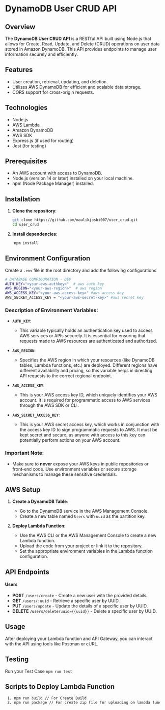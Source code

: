 # DynamoDB User CRUD API

## Overview
The **DynamoDB User CRUD API** is a RESTful API built using Node.js that allows for Create, Read, Update, and Delete (CRUD) operations on user data stored in Amazon DynamoDB. This API provides endpoints to manage user information securely and efficiently.

## Features
- User creation, retrieval, updating, and deletion.
- Utilizes AWS DynamoDB for efficient and scalable data storage.
- CORS support for cross-origin requests.

## Technologies
- Node.js
- AWS Lambda
- Amazon DynamoDB
- AWS SDK
- Express.js (if used for routing)
- Jest (for testing)

## Prerequisites
- An AWS account with access to DynamoDB.
- Node.js (version 14 or later) installed on your local machine.
- npm (Node Package Manager) installed.

## Installation
1. **Clone the repository**:
   ```bash
   git clone https://github.com/maulikjoshi007/user_crud.git
   cd user_crud
   ``` 

2.  **Install dependencies**:
    
```bash
	npm install
   ```

## Environment Configuration

Create a `.env` file in the root directory and add the following configurations:

```bash
# DATABASE CONFIGURATION - DEV
AUTH_KEY="<your-aws-authkey>"  # aws auth key
AWS_REGION="<your-aws-region>"  # aws region
AWS_ACCESS_KEY="<your-aws-access-key>" #aws access key
AWS_SECRET_ACCESS_KEY = "<your-aws-secret-key>" #aws secret key
```
### Description of Environment Variables:

-   **`AUTH_KEY`**:
    
    -   This variable typically holds an authentication key used to access AWS services or APIs securely. It is essential for ensuring that requests made to AWS resources are authenticated and authorized.
-   **`AWS_REGION`**:
    
    -   Specifies the AWS region in which your resources (like DynamoDB tables, Lambda functions, etc.) are deployed. Different regions have different availability and pricing, so this variable helps in directing API requests to the correct regional endpoint.
-   **`AWS_ACCESS_KEY`**:
    
    -   This is your AWS access key ID, which uniquely identifies your AWS account. It is required for programmatic access to AWS services through the AWS SDK or CLI.
-   **`AWS_SECRET_ACCESS_KEY`**:
    
    -   This is your AWS secret access key, which works in conjunction with the access key ID to sign programmatic requests to AWS. It must be kept secret and secure, as anyone with access to this key can potentially perform actions on your AWS account.

### Important Note:

-   Make sure to **never** expose your AWS keys in public repositories or front-end code. Use environment variables or secure storage mechanisms to manage these sensitive credentials.

## AWS Setup

1.  **Create a DynamoDB Table**:
    
    -   Go to the DynamoDB service in the AWS Management Console.
    -   Create a new table named `Users` with `uuid` as the partition key.
    
2.  **Deploy Lambda Function**:
	    
    -   Use the AWS CLI or the AWS Management Console to create a new Lambda function.
    -   Upload the code from your project or link it to the repository.
    -   Set the appropriate environment variables in the Lambda function configuration.
    
  
## API Endpoints
#### Users

-   **POST** `/users/create` - Create a new user with the provided details.
-   **GET** `/users/:uuid` - Retrieve a specific user by UUID.
-   **PUT** `/users/update` - Update the details of a specific user by UUID.
-   **DELETE** `/users/delete?uuid={{uuid}}` - Delete a specific user by UUID.

## Usage

After deploying your Lambda function and API Gateway, you can interact with the API using tools like Postman or cURL.

 
## Testing
 Run your Test Case 
    ```npm run test
    ```



## Scripts to Deploy Lambda Function
``` bash
 1. npm run build // For Create Build
 2. npm run package // For create zip file for uploading on lambda function
